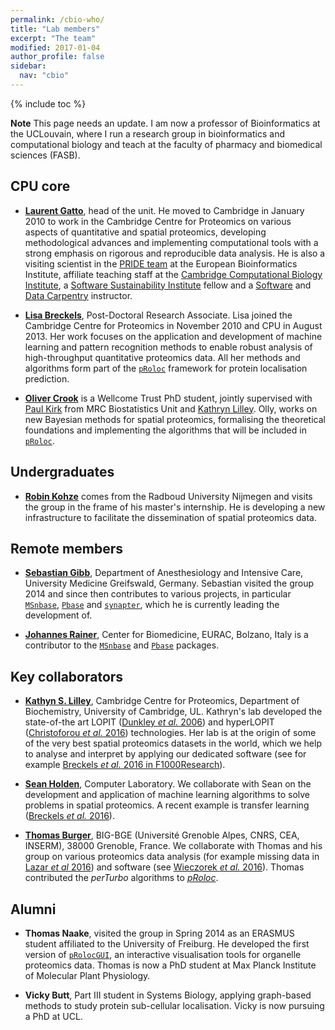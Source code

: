 ```yaml
---
permalink: /cbio-who/
title: "Lab members"
excerpt: "The team"
modified: 2017-01-04
author_profile: false
sidebar:
  nav: "cbio"
---
```


{% include toc %}

**Note** This page needs an update. I am now a professor of
Bioinformatics at the UCLouvain, where I run a research group in
bioinformatics and computational biology and teach at the faculty of
pharmacy and biomedical sciences (FASB).

## CPU core

- [**Laurent Gatto**](http://lgatto.github.io/about/), head of the
  unit. He moved to Cambridge in January 2010 to work in the Cambridge
  Centre for Proteomics on various aspects of quantitative and spatial
  proteomics, developing methodological advances and implementing
  computational tools with a strong emphasis on rigorous and
  reproducible data analysis. He is also a visiting scientist in the
  [PRIDE team](http://www.ebi.ac.uk/pride/archive/) at the European
  Bioinformatics Institute, affiliate teaching staff at the
  [Cambridge Computational Biology Institute](http://www.ccbi.cam.ac.uk/),
  a [Software Sustainability Institute](https://www.software.ac.uk/)
  fellow and a [Software](http://software-carpentry.org/) and
  [Data Carpentry](http://www.datacarpentry.org/) instructor.

- [**Lisa Breckels**](https://lmsimp.github.io/), Post-Doctoral
  Research Associate. Lisa joined the Cambridge Centre for Proteomics
  in November 2010 and CPU in August 2013. Her work focuses on the application
  and development of machine learning and pattern recognition methods
  to enable robust analysis of high-throughput quantitative proteomics data.
  All her methods and algorithms form part of the
  [`pRoloc`](http://bioconductor.org/packages/pRoloc) framework for protein
  localisation prediction.

- [**Oliver Crook**](https://olivercrook.co.uk/) is a Wellcome Trust
  PhD student, jointly supervised with
  [Paul Kirk](http://www.mrc-bsu.cam.ac.uk/people/in-alphabetical-order/h-to-m/paul-kirk/) from
  MRC Biostatistics Unit and
  [Kathryn Lilley](http://www.bioc.cam.ac.uk/people/uto/lilley). Olly,
  works on new Bayesian methods for spatial proteomics, formalising
  the theoretical foundations and implementing the algorithms that
  will be included in [`pRoloc`](https://lgatto.github.io/pRoloc/).


## Undergraduates

- [**Robin Kohze**](https://github.com/Kohze) comes from the Radboud
  University Nijmegen and visits the group in the frame of his
  master's internship. He is developing a new infrastructure to
  facilitate the dissemination of spatial proteomics data.

## Remote members

- [**Sebastian Gibb**](http://sebastiangibb.de/), Department of
  Anesthesiology and Intensive Care, University Medicine Greifswald,
  Germany. Sebastian visited the group 2014 and since then
  contributes to various projects, in particular
  [`MSnbase`](http://lgatto.github.io/MSnbase),
  [`Pbase`](http://bioconductor.org/packages/Pbase) and
  [`synapter`](http://bioconductor.org/packages/synapter), which he is
  currently leading the development of.

- [**Johannes Rainer**](http://www.eurac.edu/en/research/health/biomed/staff/Pages/staffdetails.aspx?persId=34084),
  Center for Biomedicine, EURAC, Bolzano, Italy is a contributor to
  the [`MSnbase`](http://lgatto.github.io/MSnbase) and
  [`Pbase`](http://bioconductor.org/packages/Pbase) packages.

## Key collaborators

- [**Kathyn S. Lilley**](http://www.bioc.cam.ac.uk/people/uto/lilley),
  Cambridge Centre for Proteomics, Department of Biochemistry,
  University of Cambridge, UL. Kathryn's lab developed the
  state-of-the art LOPIT
  ([Dunkley *et al.* 2006](https://www.ncbi.nlm.nih.gov/pubmed/16618929))
  and hyperLOPIT
  ([Christoforou *et al.* 2016](https://www.ncbi.nlm.nih.gov/pubmed/26754106))
  technologies. Her lab is at the origin of some of the very best spatial proteomics
  datasets in the world, which we help to analyse and interpret by applying our
  dedicated software (see for example
  [Breckels *et al.* 2016 in F1000Research](https://f1000research.com/articles/5-2926/)).

- [**Sean Holden**](http://www.cl.cam.ac.uk/~sbh11/), Computer
  Laboratory. We collaborate with Sean on the development and
  application of machine learning algorithms to solve problems in
  spatial proteomics. A recent example is transfer learning
  ([Breckels *et al.* 2016](http://journals.plos.org/ploscompbiol/article?id=10.1371/journal.pcbi.1004920)).

- [**Thomas Burger**](https://sites.google.com/site/thomasburgerswebpage/),
  BIG-BGE (Université Grenoble Alpes, CNRS, CEA, INSERM), 38000
  Grenoble, France. We collaborate with Thomas and his group on
  various proteomics data analysis (for example missing data in
  [Lazar *et al* 2016](https://www.ncbi.nlm.nih.gov/pubmed/26906401))
  and software (see
  [Wieczorek *et al.* 2016](https://www.ncbi.nlm.nih.gov/pubmed/27605098)). Thomas
  contributed the *perTurbo* algorithms to
  [*pRoloc*](https://bioconductor.org/packages/pRoloc).

## Alumni

- **Thomas Naake**, visited the group in Spring 2014 as an ERASMUS
  student affiliated to the University of Freiburg. He developed the
  first version of
  [`pRolocGUI`](https://bioconductor.org/packages/release/bioc/html/pRolocGUI.html),
  an interactive visualisation tools for organelle proteomics
  data. Thomas is now a PhD student at Max Planck Institute of
  Molecular Plant Physiology.

- **Vicky Butt**, Part III student in Systems Biology, applying
  graph-based methods to study protein sub-cellular
  localisation. Vicky is now pursuing a PhD at UCL.
